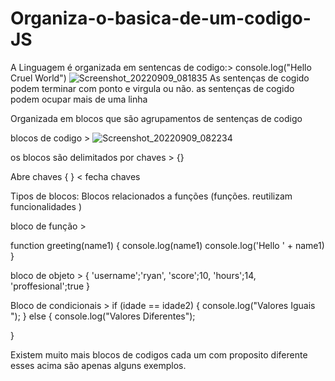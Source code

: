 # Organiza-o-basica-de-um-codigo-JS 

A Linguagem é organizada em sentencas de codigo:> console.log("Hello Cruel World")
![Screenshot_20220909_081835](https://user-images.githubusercontent.com/108475474/189338606-b6b9baac-6106-401f-b622-4b3c4dc6d07c.png)
As sentenças de cogido podem terminar com ponto e virgula ou não. as sentenças de cogido podem ocupar mais de uma linha 

Organizada em blocos que são agrupamentos de sentenças de codigo 

 blocos de codigo > ![Screenshot_20220909_082234](https://user-images.githubusercontent.com/108475474/189339235-5ff4b1d3-963b-4951-b204-34ae62e028ef.png)

os blocos são delimitados por chaves > {} 

Abre chaves {
} < fecha chaves 

Tipos de blocos:
Blocos relacionados a funções (funções. reutilizam  funcionalidades )

bloco de função > 

function greeting(name1) {
  console.log(name1)
  console.log('Hello ' + name1)
}

bloco de objeto > {
    'username';'ryan',
    'score';10,
    'hours';14,
   'proffesional';true
}

Bloco de condicionais > if (idade == idade2) {
    console.log("Valores Iguais ");
} else {
        console.log("Valores Diferentes");
    
}

Existem muito mais blocos de codigos cada um com proposito diferente  esses acima são apenas alguns exemplos.

